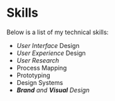 # Skills

Below is a list of my technical skills:

- *User Interface* Design
- *User Experience* Design
- *User Research*
- Process Mapping
- Prototyping
- Design Systems
- _**Brand** and **Visual** Design_


